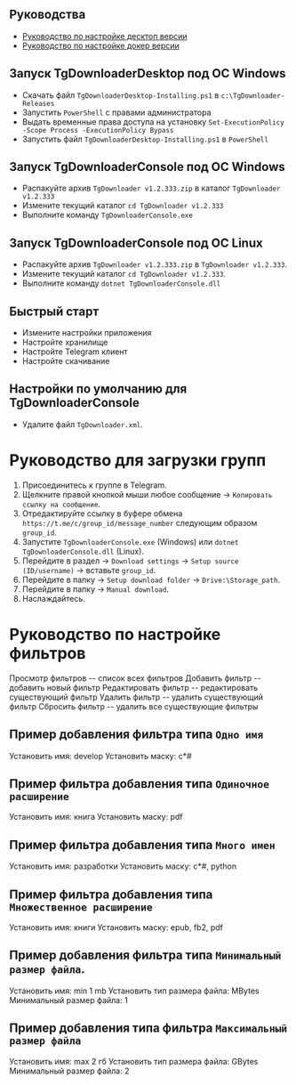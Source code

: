 ## Руководства
- [Руководство по настройке десктоп версии](GUIDE-SETUP-DESKTOP-RUS.md)
- [Руководство по настройке докер версии](GUIDE-SETUP-DOCKER-RUS.md)

## Запуск TgDownloaderDesktop под ОС Windows
- Скачать файл `TgDownloaderDesktop-Installing.ps1` в `c:\TgDownloader-Releases`
- Запустить `PowerShell` с правами администратора
- Выдать временные права доступа на установку `Set-ExecutionPolicy -Scope Process -ExecutionPolicy Bypass`
- Запустить файл `TgDownloaderDesktop-Installing.ps1` в `PowerShell`

## Запуск TgDownloaderConsole под ОС Windows
- Распакуйте архив `TgDownloader v1.2.333.zip` в каталог `TgDownloader v1.2.333`
- Измените текущий каталог `cd TgDownloader v1.2.333`
- Выполните команду `TgDownloaderConsole.exe`

## Запуск TgDownloaderConsole под ОС Linux
- Распакуйте архив `TgDownloader v1.2.333.zip` в `TgDownloader v1.2.333`.
- Измените текущий каталог `cd TgDownloader v1.2.333`.
- Выполните команду `dotnet TgDownloaderConsole.dll`

## Быстрый старт
- Измените настройки приложения
- Настройте хранилище
- Настройте Telegram клиент
- Настройте скачивание

## Настройки по умолчанию для TgDownloaderConsole
- Удалите файл `TgDownloader.xml`.

# Руководство для загрузки групп
1. Присоединитесь к группе в Telegram.
2. Щелкните правой кнопкой мыши любое сообщение -> `Копировать ссылку на сообщение`.
3. Отредактируйте ссылку в буфере обмена `https://t.me/c/group_id/message_number` следующим образом `group_id`.
4. Запустите `TgDownloaderConsole.exe` (Windows) или `dotnet TgDownloaderConsole.dll` (Linux).
5. Перейдите в раздел -> `Download settings` -> `Setup source (ID/username)` -> вставьте `group_id`.
6. Перейдите в папку -> `Setup download folder` -> `Drive:\Storage_path`.
7. Перейдите в папку -> `Manual download`.
8. Наслаждайтесь.

# Руководство по настройке фильтров
Просмотр фильтров -- список всех фильтров
Добавить фильтр -- добавить новый фильтр
Редактировать фильтр -- редактировать существующий фильтр
Удалить фильтр -- удалить существующий фильтр
Сбросить фильтр -- удалить все существующие фильтры

## Пример добавления фильтра типа `Одно имя`
Установить имя: develop
Установить маску: c*#

## Пример фильтра добавления типа `Одиночное расширение`
Установить имя: книга
Установить маску: pdf

## Пример фильтра добавления типа `Много имен`
Установить имя: разработки
Установить маску: c*#, python

## Пример фильтра добавления типа `Множественное расширение`
Установить имя: книги
Установить маску: epub, fb2, pdf

## Пример добавления фильтра типа `Минимальный размер файла`.
Установить имя: min 1 mb
Установить тип размера файла: MBytes
Минимальный размер файла: 1

## Пример добавления типа фильтра `Максимальный размер файла`
Установить имя: max 2 гб
Установить тип размера файла: GBytes
Минимальный размер файла: 2
